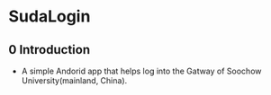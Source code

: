 # SudaLogin

## 0 Introduction
- A simple Andorid app that helps log into the Gatway of Soochow University(mainland, China).

